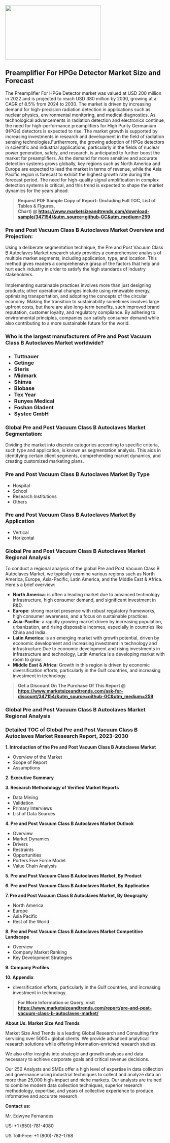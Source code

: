 <p><img class="alignnone size-medium wp-image-20088" src="https://ffe5etoiles.com/wp-content/uploads/2024/12/MST1-300x171.png" alt="" width="300" height="171" /></p><h2>Preamplifier For HPGe Detector Market Size and Forecast</h2><p>The Preamplifier For HPGe Detector market was valued at USD 200 million in 2022 and is projected to reach USD 380 million by 2030, growing at a CAGR of 8.5% from 2024 to 2030. The market is driven by increasing demand for high-precision radiation detection in applications such as nuclear physics, environmental monitoring, and medical diagnostics. As technological advancements in radiation detection and electronics continue, the need for high-performance preamplifiers for High Purity Germanium (HPGe) detectors is expected to rise. The market growth is supported by increasing investments in research and development in the field of radiation sensing technologies.Furthermore, the growing adoption of HPGe detectors in scientific and industrial applications, particularly in the fields of nuclear power generation, safety, and research, is anticipated to further boost the market for preamplifiers. As the demand for more sensitive and accurate detection systems grows globally, key regions such as North America and Europe are expected to lead the market in terms of revenue, while the Asia Pacific region is forecast to exhibit the highest growth rate during the forecast period. The need for high-quality signal amplification in complex detection systems is critical, and this trend is expected to shape the market dynamics for the years ahead.</p></p><blockquote id="" class=""><strong>Request PDF Sample Copy of Report: (Including Full TOC, List of Tables &amp; Figures, Chart)&nbsp;@&nbsp;<strong><a href="https://www.marketsizeandtrends.com/download-sample/347154/&utm_source=github-GC&utm_medium=259" target="_blank">https://www.marketsizeandtrends.com/download-sample/347154/&utm_source=github-GC&utm_medium=259</a></strong></strong></blockquote><h3 id="" class="">Pre and Post Vacuum Class B Autoclaves Market&nbsp;Overview and Projection:</h3><p id="" class="">Using a deliberate segmentation technique, the Pre and Post Vacuum Class B Autoclaves Market research study provides a comprehensive analysis of multiple market segments, including application, type, and location. This method gives readers a comprehensive grasp of the factors that help and hurt each industry in order to satisfy the high standards of industry stakeholders. <br /> <br />Implementing sustainable practices involves more than just designing products; other operational changes include using renewable energy, optimizing transportation, and adopting the concepts of the circular economy. Making the transition to sustainability sometimes involves large upfront costs, but there are also long-term benefits, such improved brand reputation, customer loyalty, and regulatory compliance. By adhering to environmental principles, companies can satisfy consumer demand while also contributing to a more sustainable future for the world.</p><h3 id="" class="">Who is the largest manufacturers of&nbsp;Pre and Post Vacuum Class B Autoclaves Market worldwide?</h3><h3 class=""><p><ul><li>Tuttnauer </li><li> Getinge </li><li> Steris </li><li> Midmark </li><li> Shinva </li><li> Biobase </li><li> Tex Year </li><li> Runyes Medical </li><li> Foshan Gladent </li><li> Systec GmbH</li></ul></p></h3><h3 id="" class="">Global&nbsp;Pre and Post Vacuum Class B Autoclaves Market Segmentation:</h3><p id="" class="">Dividing the market into discrete categories according to specific criteria, such type and application, is known as segmentation analysis. This aids in identifying certain client segments, comprehending market dynamics, and creating customized marketing plans.</p><h3 id="" class="">Pre and Post Vacuum Class B Autoclaves Market&nbsp;By Type</h3><p><p><ul><li>Hospital</li><li> School</li><li> Research Institutions</li><li> Others</p></li></ul></p></p><h3 id="" class="">Pre and Post Vacuum Class B Autoclaves Market&nbsp;By Application</h3><p class=""><p><ul><li>Vertical</li><li> Horizontal</li></ul></p></p><h3 id="" class="">Global Pre and Post Vacuum Class B Autoclaves Market Regional Analysis</h3><p id="" class="">To conduct a regional analysis of the global Pre and Post Vacuum Class B Autoclaves Market, we typically examine various regions such as North America, Europe, Asia-Pacific, Latin America, and the Middle East &amp; Africa. Here's a brief overview:</p><ul><li><strong>North America</strong>: is often a leading market due to advanced technology infrastructure, high consumer demand, and significant investment in R&amp;D.</li><li><strong>Europe</strong>: strong market presence with robust regulatory frameworks, high consumer awareness, and a focus on sustainable practices.</li><li><strong>Asia-Pacific</strong>: a rapidly growing market driven by increasing population, urbanization, and rising disposable incomes, especially in countries like China and India.</li><li><strong>Latin America</strong>: is an emerging market with growth potential, driven by economic development and increasing investment in technology and infrastructure.Due to economic development and rising investments in infrastructure and technology, Latin America is a developing market with room to grow.</li><li><strong>Middle East &amp; Africa</strong>: Growth in this region is driven by economic diversification efforts, particularly in the Gulf countries, and increasing investment in technology.</li></ul><blockquote id="" class=""><strong>Get a Discount On The Purchase Of This Report @ <strong><a href="https://www.marketsizeandtrends.com/ask-for-discount/347154/&utm_source=github-GC&utm_medium=259" target="_blank">https://www.marketsizeandtrends.com/ask-for-discount/347154/&utm_source=github-GC&utm_medium=259</a></strong></strong></blockquote><h3 id="" class="">Global Pre and Post Vacuum Class B Autoclaves Market Regional Analysis</h3><h3 id="" class="">Detailed TOC of Global Pre and Post Vacuum Class B Autoclaves Market Research Report, 2023-2030</h3><p id="" class=""><strong>1. Introduction of the Pre and Post Vacuum Class B Autoclaves Market</strong></p><ul><li>Overview of the Market</li><li>Scope of Report</li><li>Assumptions</li></ul><p id="" class=""><strong>2. Executive Summary</strong></p><p id="" class=""><strong>3. Research Methodology of Verified Market Reports</strong></p><ul><li>Data Mining</li><li>Validation</li><li>Primary Interviews</li><li>List of Data Sources</li></ul><p id="" class=""><strong>4. Pre and Post Vacuum Class B Autoclaves Market Outlook</strong></p><ul><li>Overview</li><li>Market Dynamics</li><li>Drivers</li><li>Restraints</li><li>Opportunities</li><li>Porters Five Force Model</li><li>Value Chain Analysis</li></ul><p id="" class=""><strong>5. Pre and Post Vacuum Class B Autoclaves Market, By Product</strong></p><p id="" class=""><strong>6. Pre and Post Vacuum Class B Autoclaves Market, By Application</strong></p><p id="" class=""><strong>7. Pre and Post Vacuum Class B Autoclaves Market, By Geography</strong></p><ul><li>North America</li><li>Europe</li><li>Asia Pacific</li><li>Rest of the World</li></ul><p id="" class=""><strong>8. Pre and Post Vacuum Class B Autoclaves Market Competitive Landscape</strong></p><ul><li>Overview</li><li>Company Market Ranking</li><li>Key Development Strategies</li></ul><p id="" class=""><strong>9. Company Profiles</strong></p><p id="" class=""><strong>10. Appendix</strong></p><ul><li>diversification efforts, particularly in the Gulf countries, and increasing investment in technology.</li></ul><blockquote id="" class=""><strong>For More Information or Query, visit <strong><strong><a href="https://www.marketsizeandtrends.com/report/pre-and-post-vacuum-class-b-autoclaves-market/" target="_blank">https://www.marketsizeandtrends.com/report/pre-and-post-vacuum-class-b-autoclaves-market/</a></strong></strong></strong></blockquote><p id="" class=""><strong>About Us: Market Size And Trends</strong></p><p id="" class="">Market Size And Trends is a leading Global Research and Consulting firm servicing over 5000+ global clients. We provide advanced analytical research solutions while offering information-enriched research studies.</p><p id="" class="">We also offer insights into strategic and growth analyses and data necessary to achieve corporate goals and critical revenue decisions.</p><p id="" class="">Our 250 Analysts and SMEs offer a high level of expertise in data collection and governance using industrial techniques to collect and analyze data on more than 25,000 high-impact and niche markets. Our analysts are trained to combine modern data collection techniques, superior research methodology, expertise, and years of collective experience to produce informative and accurate research.</p><p id="" class=""><strong>Contact us:</strong></p><p id="" class="">Mr. Edwyne Fernandes</p><p id="" class="">US: +1 (650)-781-4080</p><p id="" class="">US Toll-Free: +1 (800)-782-1768</p>
